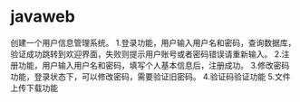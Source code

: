 # javaweb
创建一个用户信息管理系统。
1.登录功能，用户输入用户名和密码，查询数据库，验证成功跳转到欢迎界面，失败则提示用户账号或者密码错误请重新输入。
2.注册功能，用户输入用户名和密码，填写个人基本信息后，注册成功。
3.修改密码功能，登录状态下，可以修改密码，需要验证旧密码。
4.验证码验证功能
5.文件上传下载功能
